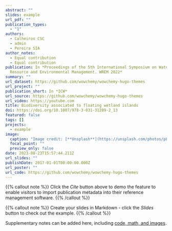 ```yaml
---
abstract: ""
slides: example
url_pdf: ""
publication_types:
  - "1"
authors:
  - Calheiros CSC
  - admin
  - Pereira SIA
author_notes:
  - Equal contribution
  - Equal contribution
publication: In *Proceedings of the 5th International Symposium on Water
  Resource and Environmental Management. WREM 2022*
summary: ""
url_dataset: https://github.com/wowchemy/wowchemy-hugo-themes
url_project: ""
publication_short: In *ICW*
url_source: https://github.com/wowchemy/wowchemy-hugo-themes
url_video: https://youtube.com
title: Biodiversity associated to floating wetland islands
doi: https://doi.org/10.1007/978-3-031-31289-2_13
featured: false
tags: []
projects:
  - example
image:
  caption: "Image credit: [**Unsplash**](https://unsplash.com/photos/pLCdAaMFLTE)"
  focal_point: ""
  preview_only: false
date: 2023-08-23T15:57:44.211Z
url_slides: ""
publishDate: 2017-01-01T00:00:00.000Z
url_poster: ""
url_code: https://github.com/wowchemy/wowchemy-hugo-themes
---
```


{{% callout note %}}
Click the _Cite_ button above to demo the feature to enable visitors to import publication metadata into their reference management software.
{{% /callout %}}

{{% callout note %}}
Create your slides in Markdown - click the _Slides_ button to check out the example.
{{% /callout %}}

Supplementary notes can be added here, including [code, math, and images](https://wowchemy.com/docs/writing-markdown-latex/).
